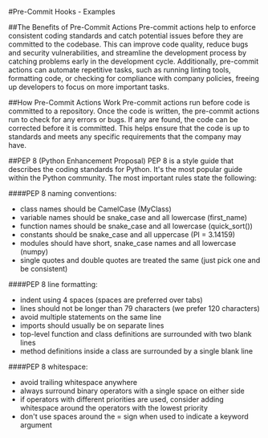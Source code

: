#Pre-Commit Hooks - Examples

##The Benefits of Pre-Commit Actions
Pre-commit actions help to enforce consistent coding standards and catch potential issues before they are committed to the codebase. This can improve code quality, reduce bugs and security vulnerabilities, and streamline the development process by catching problems early in the development cycle. Additionally, pre-commit actions can automate repetitive tasks, such as running linting tools, formatting code, or checking for compliance with company policies, freeing up developers to focus on more important tasks.

##How Pre-Commit Actions Work
Pre-commit actions run before code is committed to a repository. 
Once the code is written, the pre-commit actions run to check for any errors or bugs. If any are found, the code can be corrected before it is committed. This helps ensure that the code is up to standards and meets any specific requirements that the company may have.

##PEP 8 (Python Enhancement Proposal)
PEP 8 is a style guide that describes the coding standards for Python. It's the most popular guide within the Python community. 
The most important rules state the following:


####PEP 8 naming conventions:
- class names should be CamelCase (MyClass)
- variable names should be snake_case and all lowercase (first_name)
- function names should be snake_case and all lowercase (quick_sort())
- constants should be snake_case and all uppercase (PI = 3.14159)
- modules should have short, snake_case names and all lowercase (numpy)
- single quotes and double quotes are treated the same (just pick one and be consistent)

####PEP 8 line formatting:
- indent using 4 spaces (spaces are preferred over tabs)
- lines should not be longer than 79 characters (we prefer 120 characters)
- avoid multiple statements on the same line
- imports should usually be on separate lines
- top-level function and class definitions are surrounded with two blank lines
- method definitions inside a class are surrounded by a single blank line

####PEP 8 whitespace:
- avoid trailing whitespace anywhere
- always surround binary operators with a single space on either side
- if operators with different priorities are used, consider adding whitespace around the operators with the lowest priority
- don't use spaces around the = sign when used to indicate a keyword argument

